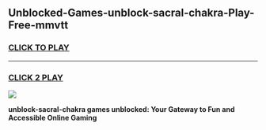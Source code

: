 
## Unblocked-Games-unblock-sacral-chakra-Play-Free-mmvtt
<h3>
<a href="https://premium76.site?title=unblock-sacral-chakra&ref=12A">CLICK TO PLAY</a></h3>
<hr>

<h3>
<a href="https://premium76.site?title=unblock-sacral-chakra&ref=12A">CLICK 2 PLAY</a>
  
</h3>

<a href="https://premium76.site?title=unblock-sacral-chakra&ref=12A"><img src="https://clearcache.store/games.png"></a>


**unblock-sacral-chakra games unblocked: Your Gateway to Fun and Accessible Online Gaming**
